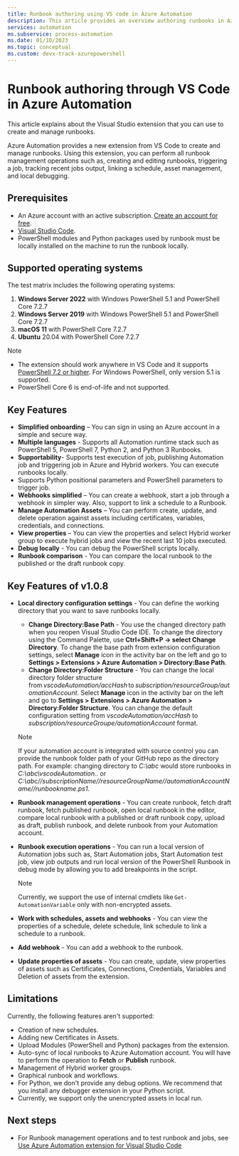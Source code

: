 ```yaml
---
title: Runbook authoring using VS code in Azure Automation
description: This article provides an overview authoring runbooks in Azure Automation using the visual studio code.
services: automation
ms.subservice: process-automation
ms.date: 01/10/2023
ms.topic: conceptual
ms.custom: devx-track-azurepowershell
---
```


# Runbook authoring through VS Code in Azure Automation

This article explains about the Visual Studio extension that you can use to create and manage runbooks. 

Azure Automation provides a new extension from VS Code to create and manage runbooks. Using this extension, you can perform all runbook management operations such as, creating and editing runbooks, triggering a job, tracking recent jobs output, linking a schedule, asset management, and local debugging. 

## Prerequisites 
- An Azure account with an active subscription. [Create an account for free](https://azure.microsoft.com/free/?WT.mc_id=A261C142F).  
- [Visual Studio Code](https://code.visualstudio.com/).
- PowerShell modules and Python packages used by runbook must be locally installed on the machine to run the runbook locally. 

## Supported operating systems 

The test matrix includes the following operating systems:
1. **Windows Server 2022** with Windows PowerShell 5.1 and PowerShell Core 7.2.7
1. **Windows Server 2019** with Windows PowerShell 5.1 and PowerShell Core 7.2.7
1. **macOS 11** with PowerShell Core 7.2.7
1. **Ubuntu** 20.04 with PowerShell Core 7.2.7

>[!NOTE]
>- The extension should work anywhere in VS Code and it supports [PowerShell 7.2 or higher](https://learn.microsoft.com/powershell/scripting/install/PowerShell-Support-Lifecycle?view=powershell-7.3). For Windows PowerShell, only version 5.1 is supported.
>-  PowerShell Core 6 is end-of-life and not supported.


## Key Features 

- **Simplified onboarding** – You can sign in using an Azure account in a simple and secure way. 
- **Multiple languages** - Supports all Automation runtime stack such as PowerShell 5, PowerShell 7, Python 2, and Python 3 Runbooks. 
- **Supportability**- Supports test execution of job, publishing Automation job and triggering job in Azure and Hybrid workers. You can execute runbooks locally.  
- Supports Python positional parameters and PowerShell parameters to trigger job. 
- **Webhooks simplified** – You can create a webhook, start a job through a webhook in simpler way. Also, support to link a schedule to a Runbook. 
- **Manage Automation Assets** – You can perform create, update, and delete operation against assets including certificates, variables, credentials, and connections. 
- **View properties** – You can view the properties and select Hybrid worker group to execute hybrid jobs and view the recent last 10 jobs executed. 
- **Debug locally** - You can debug the PowerShell scripts locally.
- **Runbook comparison** - You can compare the local runbook to the published or the draft runbook copy.
 
## Key Features of v1.0.8

- **Local directory configuration settings** - You can define the working directory that you want to save runbooks locally.
   - **Change Directory:Base Path** - You use the changed directory path when you reopen Visual Studio Code IDE. To change the directory using the Command Palette, use **Ctrl+Shift+P -> select Change Directory**. To change the base path from extension configuration settings, select **Manage** icon in the activity bar on the left and go to **Settings > Extensions > Azure Automation > Directory:Base Path**.
   - **Change Directory:Folder Structure** - You can change the local directory folder structure from *vscodeAutomation/accHash* to *subscription/resourceGroup/automationAccount*. Select **Manage** icon in the activity bar on the left and go to **Settings > Extensions > Azure Automation > Directory:Folder Structure**. You can change the default configuration setting from *vscodeAutomation/accHash* to *subscription/resourceGroupe/automationAccount* format.
    >[!NOTE]
    >If your automation account is integrated with source control you can provide the runbook folder path of your GitHub repo as the directory path. For example: changing directory to *C:\abc* would store runbooks in *C:\abc\vscodeAutomation..* or *C:\abc//subscriptionName//resourceGroupName//automationAccountName//runbookname.ps1*. 
- **Runbook management operations** - You can create runbook, fetch draft runbook, fetch published runbook, open local runbook in the editor, compare local runbook with a published or draft runbook copy, upload as draft, publish runbook, and delete runbook from your Automation account.
- **Runbook execution operations** - You can run a local version of Automation jobs such as, Start Automation jobs, Start Automation test job, view job outputs and run local version of the PowerShell Runbook in debug mode by allowing you to add breakpoints in the script. 
  >[!NOTE]
  > Currently, we support the use of internal cmdlets like `Get-AutomationVariable` only with non-encrypted assets.
 
- **Work with schedules, assets and webhooks** -  You can view the properties of a schedule, delete schedule, link schedule to link a schedule to a runbook.
- **Add webhook** - You can add a webhook to the runbook.
- **Update properties of assets** - You can create, update, view properties of assets such as Certificates, Connections, Credentials, Variables and Deletion of assets from the extension.


## Limitations
Currently, the following features aren't supported:  

- Creation of new schedules. 
- Adding new Certificates in Assets. 
- Upload Modules (PowerShell and Python) packages from the extension. 
- Auto-sync of local runbooks to Azure Automation account. You will have to perform the operation to **Fetch** or **Publish** runbook. 
- Management of Hybrid worker groups. 
- Graphical runbook and workflows. 
- For Python, we don't provide any debug options. We recommend that you install any debugger extension in your Python script.
- Currently, we support only the unencrypted assets in local run.

## Next steps

- For Runbook management operations and to test runbook and jobs, see [Use Azure Automation extension for Visual Studio Code](../automation/how-to/runbook-authoring-extension-for-vscode.md)

